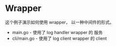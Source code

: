 # Wrapper

这个例子演示如何使用 wrapper， 以一种中间件的形式。

- main.go - 使用了 log handler wrapper 的 服务
- cli/main.go - 使用了 log client wrapper 的 client
